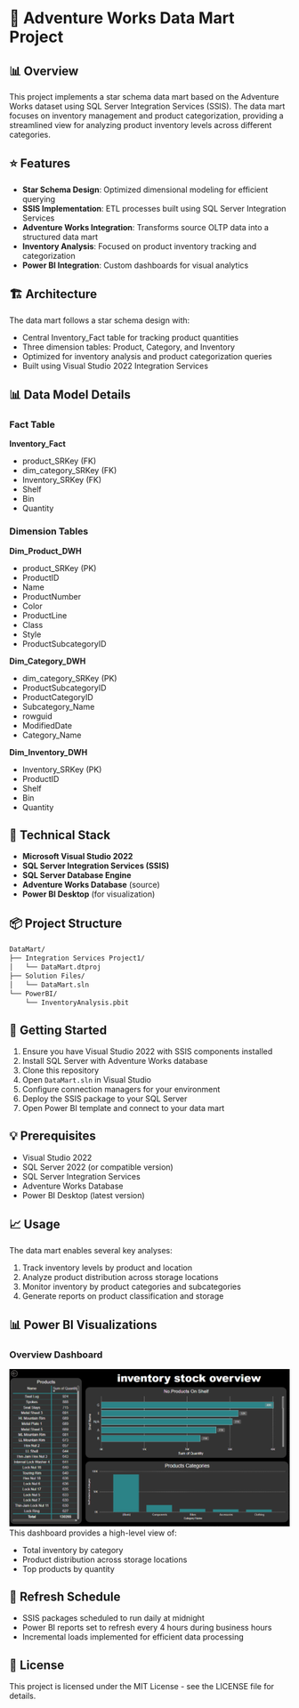 # 🏪 Adventure Works Data Mart Project

## 📊 Overview
This project implements a star schema data mart based on the Adventure Works dataset using SQL Server Integration Services (SSIS). The data mart focuses on inventory management and product categorization, providing a streamlined view for analyzing product inventory levels across different categories.

## ⭐ Features
- **Star Schema Design**: Optimized dimensional modeling for efficient querying
- **SSIS Implementation**: ETL processes built using SQL Server Integration Services
- **Adventure Works Integration**: Transforms source OLTP data into a structured data mart
- **Inventory Analysis**: Focused on product inventory tracking and categorization
- **Power BI Integration**: Custom dashboards for visual analytics

## 🏗️ Architecture
The data mart follows a star schema design with:
- Central Inventory_Fact table for tracking product quantities
- Three dimension tables: Product, Category, and Inventory
- Optimized for inventory analysis and product categorization queries
- Built using Visual Studio 2022 Integration Services

## 📊 Data Model Details

### Fact Table
**Inventory_Fact**
- product_SRKey (FK)
- dim_category_SRKey (FK)
- Inventory_SRKey (FK)
- Shelf
- Bin
- Quantity

### Dimension Tables

**Dim_Product_DWH**
- product_SRKey (PK)
- ProductID
- Name
- ProductNumber
- Color
- ProductLine
- Class
- Style
- ProductSubcategoryID

**Dim_Category_DWH**
- dim_category_SRKey (PK)
- ProductSubcategoryID
- ProductCategoryID
- Subcategory_Name
- rowguid
- ModifiedDate
- Category_Name

**Dim_Inventory_DWH**
- Inventory_SRKey (PK)
- ProductID
- Shelf
- Bin
- Quantity

## 🔧 Technical Stack
- **Microsoft Visual Studio 2022**
- **SQL Server Integration Services (SSIS)**
- **SQL Server Database Engine**
- **Adventure Works Database** (source)
- **Power BI Desktop** (for visualization)

## 📦 Project Structure
```
DataMart/
├── Integration Services Project1/
│   └── DataMart.dtproj           
├── Solution Files/
│   └── DataMart.sln              
└── PowerBI/
    └── InventoryAnalysis.pbit    
```

## 🚀 Getting Started
1. Ensure you have Visual Studio 2022 with SSIS components installed
2. Install SQL Server with Adventure Works database
3. Clone this repository
4. Open `DataMart.sln` in Visual Studio
5. Configure connection managers for your environment
6. Deploy the SSIS package to your SQL Server
7. Open Power BI template and connect to your data mart

## 💡 Prerequisites
- Visual Studio 2022
- SQL Server 2022 (or compatible version)
- SQL Server Integration Services
- Adventure Works Database
- Power BI Desktop (latest version)

## 📈 Usage
The data mart enables several key analyses:
1. Track inventory levels by product and location
2. Analyze product distribution across storage locations
3. Monitor inventory by product categories and subcategories
4. Generate reports on product classification and storage

 ## 📊 Power BI Visualizations

### Overview Dashboard
![](./PowerBI/screenshots/Screenshot%202025-01-13%20011636.png)
This dashboard provides a high-level view of:
- Total inventory by category
- Product distribution across storage locations
- Top products by quantity

<!--### Inventory Analysis
![Inventory Analysis](path_to_inventory_dashboard.png)
Detailed inventory metrics including:
- Heat maps of storage utilization
- Bin and shelf optimization
- Stock level warnings
- Category-wise distribution

### Product Categories
![Product Categories](path_to_categories_dashboard.png)
Breakdown of products by:
- Main categories
- Subcategories
- Product attributes
- Storage allocation

### Key Performance Indicators (KPIs)
![KPIs](path_to_kpi_dashboard.png)
Tracking essential metrics:
- Storage efficiency
- Category-wise inventory levels
- Stock turnover rates
- Space utilization

### How to Access Visualizations
1. Open the included Power BI template file (`InventoryAnalysis.pbit`)
2. Connect to your deployed data mart
3. Refresh the data to see current metrics
4. Use the interactive filters to analyze specific aspects

## 🔍 Key Business Questions This Data Mart Can Answer
- What is the current inventory level for each product?
- How are products distributed across different storage locations?
- Which product categories have the highest inventory levels?
- How is inventory organized across shelves and bins?
- What is the relationship between product categories and storage locations? -->

## 🔄 Refresh Schedule
- SSIS packages scheduled to run daily at midnight
- Power BI reports set to refresh every 4 hours during business hours
- Incremental loads implemented for efficient data processing

## 📝 License
This project is licensed under the MIT License - see the LICENSE file for details.
